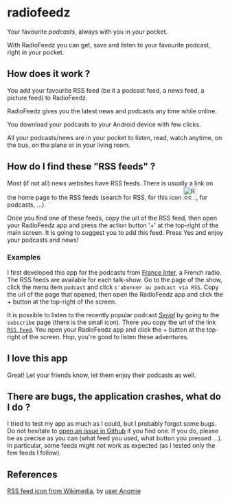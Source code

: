 radiofeedz
==========

Your favourite *podcasts*, always with you in your pocket.

With RadioFeedz you can get, save and listen to your favourite podcast, right in your pocket.

## How does it work ?

You add your favourite RSS feed (be it a podcast feed, a news feed, a picture feed) to RadioFeedz.

RadioFeedz gives you the latest news and podcasts any time while online.

You download your podcasts to your Android device with few clicks.

All your podcasts/news are in your pocket to listen, read, watch anytime, on the bus, on the plane or in your living room.


## How do I find these "RSS feeds" ?

Most (if not all) news websites have RSS feeds. There is usually a link on the home page to the RSS feeds (search for RSS, for this icon <img alt="RSS feed icon, from Wikimedia, uploaded by user Anomie" src="https://upload.wikimedia.org/wikipedia/en/thumb/4/43/Feed-icon.svg/128px-Feed-icon.svg.png" height="30px" width="30px" />, for podcasts, ...).

Once you find one of these feeds, copy the url of the RSS feed, then open your RadioFeedz app and press the action button '+' at the top-right of the main screen. It is going to suggest you to add this feed. Press Yes and enjoy your podcasts and news!

### Examples

I first developed this app for the podcasts from [France Inter][fi], a French radio. The RSS feeds are available for each talk-show. Go to the page of the show, click the menu item `podcast` and click `s'abonner au podcast via RSS`. Copy the url of the page that opened, then open the RadioFeedz app and click the + button at the top-right of the screen.

It is possible to listen to the recently popular podcast [*Serial*][serial] by going to the `subscribe` page (there is the small icon). There you copy the url of the link [`RSS Feed`][serial-rss]. You open your RadioFeedz app and click the + button at the top-right of the screen. Hop, you're good to listen these adventures.

## I love this app

Great! Let your friends know, let them enjoy their podcasts as well.

## There are bugs, the application crashes, what do I do ?

I tried to test my app as much as I could, but I probably forgot some bugs. Do not hesitate to [open an issue in Github][gh-issues] if you find one. If you do, please be as precise as you can (what feed you used, what button you pressed ...). In particular, some feeds might not work as expected (as I tested only the few feeds I follow).

## References

[RSS feed icon from Wikimedia][rss-wiki], by [user Anomie][anomie-wiki]


[gh-issues]: https://github.com/vpmalley/radiofeedz/issues
[rss-icon-wiki]: https://upload.wikimedia.org/wikipedia/en/thumb/4/43/Feed-icon.svg/128px-Feed-icon.svg.png
[rss-wiki]: https://en.wikipedia.org/wiki/File:Feed-icon.svg
[anomie-wiki]: https://en.wikipedia.org/wiki/User:Anomie
[fi]: http://www.franceinter.fr
[serial]: http://serialpodcast.org/
[serial-rss]: http://feeds.serialpodcast.org/serialpodcast
